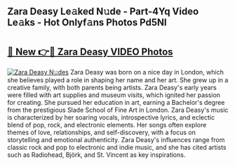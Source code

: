 ## Zara Deasy Le𝚊ked N𝚞de - Part-4Yq Video Le𝚊ks - Hot Onlyf𝚊ns Photos Pd5Nl

# <h2><a href="http://ac26911.deff.icu/?id=Zara+Deasy">🔗 New 👉🔴 Zara Deasy VIDEO Photos</a></h2>

[![Zara Deasy N𝚞des](https://i.imgur.com/rIISA9y.gif)](http://ac26911.deff.icu/?id=Zara+Deasy)
Zara Deasy was born on a nice day in London, which she believes played a role in shaping her name and her art. She grew up in a creative family, with both parents being artists. Zara Deasy's early years were filled with art supplies and museum visits, which ignited her passion for creating. She pursued her education in art, earning a Bachelor's degree from the prestigious Slade School of Fine Art in London. Zara Deasy's music is characterized by her soaring vocals, introspective lyrics, and eclectic blend of pop, rock, and electronic elements. Her songs often explore themes of love, relationships, and self-discovery, with a focus on storytelling and emotional authenticity. Zara Deasy's influences range from classic rock and pop to electronic and indie music, and she has cited artists such as Radiohead, Björk, and St. Vincent as key inspirations.

